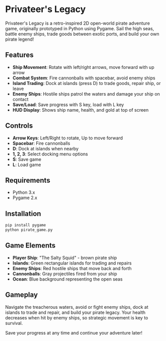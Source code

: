 # Privateer's Legacy

Privateer's Legacy is a retro-inspired 2D open-world pirate adventure game, originally prototyped in Python using Pygame. Sail the high seas, battle enemy ships, trade goods between exotic ports, and build your own pirate legend!

## Features

- **Ship Movement**: Rotate with left/right arrows, move forward with up arrow
- **Combat System**: Fire cannonballs with spacebar, avoid enemy ships
- **Island Trading**: Dock at islands (press D) to trade goods, repair ship, or leave
- **Enemy Ships**: Hostile ships patrol the waters and damage your ship on contact
- **Save/Load**: Save progress with S key, load with L key
- **HUD Display**: Shows ship name, health, and gold at top of screen

## Controls

- **Arrow Keys**: Left/Right to rotate, Up to move forward
- **Spacebar**: Fire cannonballs
- **D**: Dock at islands when nearby
- **1, 2, 3**: Select docking menu options
- **S**: Save game
- **L**: Load game

## Requirements

- Python 3.x
- Pygame 2.x

## Installation

```bash
pip install pygame
python pirate_game.py
```

## Game Elements

- **Player Ship**: "The Salty Squid" - brown pirate ship
- **Islands**: Green rectangular islands for trading and repairs
- **Enemy Ships**: Red hostile ships that move back and forth
- **Cannonballs**: Gray projectiles fired from your ship
- **Ocean**: Blue background representing the open seas

## Gameplay

Navigate the treacherous waters, avoid or fight enemy ships, dock at islands to trade and repair, and build your pirate legacy. Your health decreases when hit by enemy ships, so strategic movement is key to survival.

Save your progress at any time and continue your adventure later!
